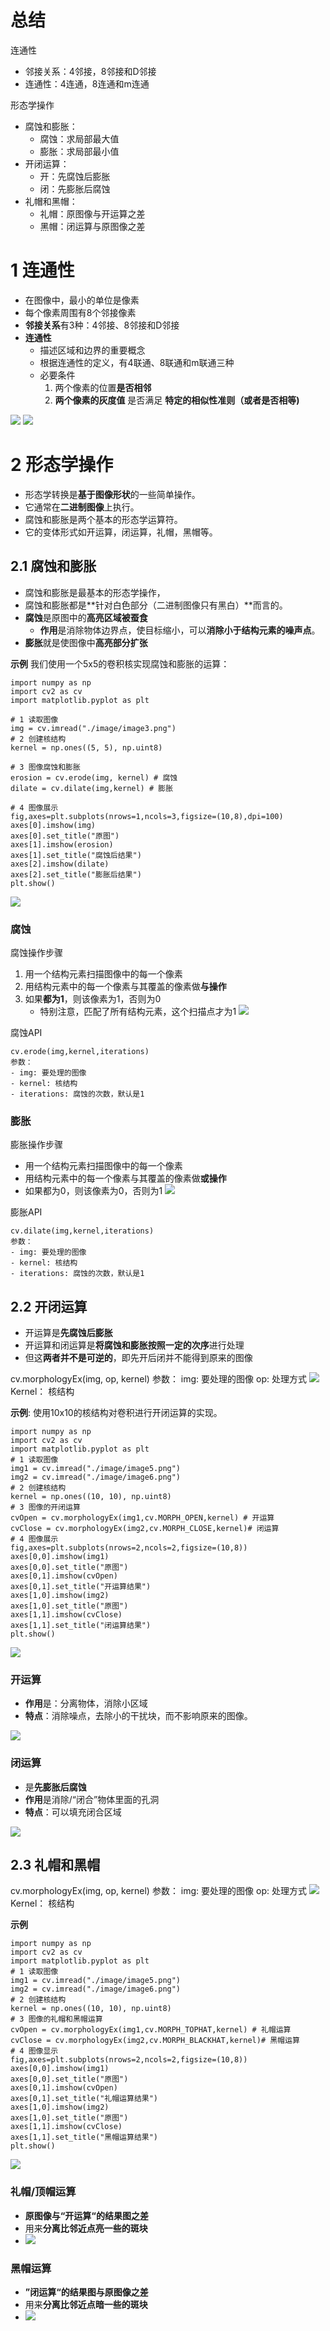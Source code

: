 # 总结
连通性 
- 邻接关系：4邻接，8邻接和D邻接
- 连通性：4连通，8连通和m连通

形态学操作
- 腐蚀和膨胀：
	- 腐蚀：求局部最大值
	- 膨胀：求局部最小值
- 开闭运算：
	- 开：先腐蚀后膨胀
	- 闭：先膨胀后腐蚀
- 礼帽和黑帽：
	- 礼帽：原图像与开运算之差
	- 黑帽：闭运算与原图像之差

# 1 连通性
- 在图像中，最小的单位是像素
- 每个像素周围有8个邻接像素
- **邻接关系**有3种：4邻接、8邻接和D邻接
- **连通性**
	- 描述区域和边界的重要概念
	- 根据连通性的定义，有4联通、8联通和m联通三种
	- 必要条件
		1. 两个像素的位置**是否相邻**
		2. **两个像素的灰度值** 是否满足 **特定的相似性准则（或者是否相等)**

![](../photo/Pasted%20image%2020240119180324.png)
![](../photo/Pasted%20image%2020240119182053.png)

# 2 形态学操作
- 形态学转换是**基于图像形状**的一些简单操作。
- 它通常在**二进制图像**上执行。
- 腐蚀和膨胀是两个基本的形态学运算符。
- 它的变体形式如开运算，闭运算，礼帽，黑帽等。

## 2.1 腐蚀和膨胀
- 腐蚀和膨胀是最基本的形态学操作，
- 腐蚀和膨胀都是**针对白色部分（二进制图像只有黑白）**而言的。
- **腐蚀**是原图中的**高亮区域被蚕食**
	- **作用**是消除物体边界点，使目标缩小，可以**消除小于结构元素的噪声点**。
- **膨胀**就是使图像中**高亮部分扩张**

**示例**
我们使用一个5x5的卷积核实现腐蚀和膨胀的运算：
```
import numpy as np
import cv2 as cv
import matplotlib.pyplot as plt

# 1 读取图像
img = cv.imread("./image/image3.png")
# 2 创建核结构
kernel = np.ones((5, 5), np.uint8)

# 3 图像腐蚀和膨胀
erosion = cv.erode(img, kernel) # 腐蚀
dilate = cv.dilate(img,kernel) # 膨胀

# 4 图像展示
fig,axes=plt.subplots(nrows=1,ncols=3,figsize=(10,8),dpi=100)
axes[0].imshow(img)
axes[0].set_title("原图")
axes[1].imshow(erosion)
axes[1].set_title("腐蚀后结果")
axes[2].imshow(dilate)
axes[2].set_title("膨胀后结果")
plt.show()
```
![](../photo/Pasted%20image%2020240119195504.png)
### 腐蚀
腐蚀操作步骤   
1. 用一个结构元素扫描图像中的每一个像素
2. 用结构元素中的每一个像素与其覆盖的像素做**与操作**
3. 如果**都为1**，则该像素为1，否则为0
	- 特别注意，匹配了所有结构元素，这个扫描点才为1
![](../photo/Pasted%20image%2020240119194622.png)

腐蚀API     
```
cv.erode(img,kernel,iterations)
参数：
- img: 要处理的图像
- kernel: 核结构
- iterations: 腐蚀的次数，默认是1
```
### 膨胀
膨胀操作步骤   
- 用一个结构元素扫描图像中的每一个像素
- 用结构元素中的每一个像素与其覆盖的像素做**或操作**
- 如果都为0，则该像素为0，否则为1
![](../photo/Pasted%20image%2020240119195314.png)

膨胀API     
```
cv.dilate(img,kernel,iterations)
参数：
- img: 要处理的图像
- kernel: 核结构
- iterations: 腐蚀的次数，默认是1
```

## 2.2 开闭运算
- 开运算是**先腐蚀后膨胀**
- 开运算和闭运算是**将腐蚀和膨胀按照一定的次序**进行处理
- 但这**两者并不是可逆的**，即先开后闭并不能得到原来的图像

cv.morphologyEx(img, op, kernel)
参数：
img: 要处理的图像
op: 处理方式
![](../photo/Pasted%20image%2020240122120932.png)
Kernel： 核结构

**示例**: 使用10x10的核结构对卷积进行开闭运算的实现。
```
import numpy as np
import cv2 as cv
import matplotlib.pyplot as plt
# 1 读取图像
img1 = cv.imread("./image/image5.png")
img2 = cv.imread("./image/image6.png")
# 2 创建核结构
kernel = np.ones((10, 10), np.uint8)
# 3 图像的开闭运算
cvOpen = cv.morphologyEx(img1,cv.MORPH_OPEN,kernel) # 开运算
cvClose = cv.morphologyEx(img2,cv.MORPH_CLOSE,kernel)# 闭运算
# 4 图像展示
fig,axes=plt.subplots(nrows=2,ncols=2,figsize=(10,8))
axes[0,0].imshow(img1)
axes[0,0].set_title("原图")
axes[0,1].imshow(cvOpen)
axes[0,1].set_title("开运算结果")
axes[1,0].imshow(img2)
axes[1,0].set_title("原图")
axes[1,1].imshow(cvClose)
axes[1,1].set_title("闭运算结果")
plt.show()
```
![](../photo/Pasted%20image%2020240122115205.png)
### **开运算**
- **作用**是：分离物体，消除小区域
- **特点**：消除噪点，去除小的干扰块，而不影响原来的图像。

![](../photo/Pasted%20image%2020240122114919.png)

### **闭运算**
- 是**先膨胀后腐蚀**
- **作用**是消除/“闭合”物体里面的孔洞
- **特点**：可以填充闭合区域

![](../photo/Pasted%20image%2020240122115020.png)

## 2.3 礼帽和黑帽

cv.morphologyEx(img, op, kernel)
参数：
img: 要处理的图像
op: 处理方式
![](../photo/Pasted%20image%2020240122120919.png)
Kernel： 核结构

 **示例** 
 ```
import numpy as np
import cv2 as cv
import matplotlib.pyplot as plt
# 1 读取图像
img1 = cv.imread("./image/image5.png")
img2 = cv.imread("./image/image6.png")
# 2 创建核结构
kernel = np.ones((10, 10), np.uint8)
# 3 图像的礼帽和黑帽运算
cvOpen = cv.morphologyEx(img1,cv.MORPH_TOPHAT,kernel) # 礼帽运算
cvClose = cv.morphologyEx(img2,cv.MORPH_BLACKHAT,kernel)# 黑帽运算
# 4 图像显示
fig,axes=plt.subplots(nrows=2,ncols=2,figsize=(10,8))
axes[0,0].imshow(img1)
axes[0,0].set_title("原图")
axes[0,1].imshow(cvOpen)
axes[0,1].set_title("礼帽运算结果")
axes[1,0].imshow(img2)
axes[1,0].set_title("原图")
axes[1,1].imshow(cvClose)
axes[1,1].set_title("黑帽运算结果")
plt.show()
```
![](../photo/Pasted%20image%2020240122122204.png)
### **礼帽/顶帽运算**
- **原图像与“开运算“的结果图之差**
- 用来**分离比邻近点亮一些的斑块**
- ![](../photo/Pasted%20image%2020240122120611.png)

### **黑帽运算**
- **”闭运算“的结果图与原图像之差**
- 用来**分离比邻近点暗一些的斑块**
- ![](../photo/Pasted%20image%2020240122120818.png)